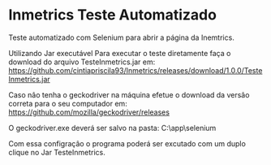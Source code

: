 # Inmetrics Teste Automatizado
Teste automatizado com Selenium para abrir a página da Inemtrics.

Utilizando Jar executável
Para executar o teste diretamente faça o download do arquivo TesteInmetrics.jar em:
https://github.com/cintiapriscila93/Inmetrics/releases/download/1.0.0/TesteInmetrics.jar

Caso nâo tenha o geckodriver na máquina efetue o download da versâo correta para o seu computador em:
https://github.com/mozilla/geckodriver/releases

O geckodriver.exe deverá ser salvo na pasta:
C:\app\selenium

Com essa configraçâo o programa poderá ser excutado com um duplo clique no Jar TesteInmetrics.



